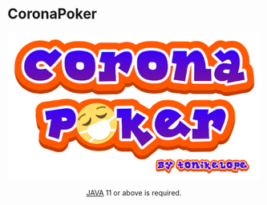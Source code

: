 # CoronaPoker

<p align="center"><img src="/src/main/resources/images/corona_poker_splash.png?raw=true"></p>
<p align="center"><a href="https://java.com">JAVA</a> 11 or above is required.</p>
